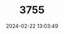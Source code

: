 ---
title: "3755"
category: "Canis mesomelas"
draft: false
date: 2024-02-22 13:03:49
languages:
  English: ["Silver-backed Jackal", "Black-backed Jackal"]
  French: ["Chacal À Chabraque"]
  Afrikaans: ["Rooijakkals"]
  German: ["Schabrakenschakal"]
---